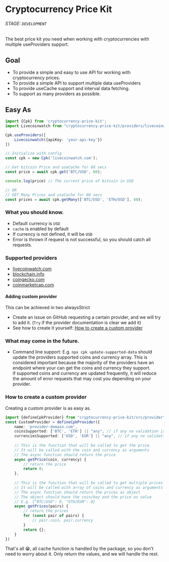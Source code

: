 # Cryptocurrency Price Kit 
###### STAGE: `DEVELOPMENT`
The best price kit you need when working with cryptocurrencies with multiple useProviders support.

## Goal
 - To provide a simple and easy to use API for working with cryptocurrency prices.
 - To provide a simple API to support multiple data useProviders
 - To provide useCache support and interval data fetching.
 - To support as many providers as possible.


## Easy As

```typescript
import {Cpk} from 'cryptocurrency-price-kit';
import Livecoinwatch from "cryptocurrency-price-kit/providers/livecoinwatch.com";

Cpk.useProviders([
    Livecoinwatch({apiKey: 'your-api-key'})
])

// Initialize with config
const cpk = new Cpk('livecoinwatch.com');

// Get bitcoin Price and useCache for 60 secs
const price = await cpk.get('BTC/USD', 60);

console.log(price) // The current price of bitcoin in USD

// OR
// GET Many Prices and useCache for 60 secs
const prices = await cpk.getMany(['BTC/USD', 'ETH/USD'], 60);
```

### What you should know.
- Default currency is `USD`
- `cache` is enabled by default
- If currency is not defined, it will be `USD`
- Error is thrown if request is not successful, so you should catch all requests.

### Supported providers

- [livecoinwatch.com](https://livecoinwatch.com)
- [blockchain.info](https://blockchain.info)
- [coingecko.com](https://coingecko.com)
- [coinmarketcap.com](https://coinmarketcap.com)

#### Adding custom provider
This can be achieved in two alwaysStrict

- Create an issue on GitHub requesting a certain provider, and we will try to add it. (`Try` if the provider documentation is clear we add it)
- See how to create it yourself: [How to create a custom provider](#how-to-create-a-custom-provider)

### What may come in the future.
- Command line support: E.g. `npx cpk update-supported-data` should update the providers supported coins and currency array. 
      This is considered important because the majority of the providers have an endpoint where your can get the coins and currency they support.
      <br> if supported coins and currency are updated frequently, it will reduce the amount of error requests that may cost you depending on your provider.



### How to create a custom provider
Creating a custom provider is as easy as.

```typescript
import {defineCpkProvider} from "cryptocurrency-price-kit/src/provider";
const CustomProvider = defineCpkProvider({
    name: 'provider-domain.com',
    coinsSupported: ['BTC', 'ETH'] || "any", // if any no validation is done
    currenciesSupported: ['USD', 'EUR'] || "any", // if any no validation is done
    
    // This is the function that will be called to get the price
    // It will be called with the coin and currency as arguments
    // The async function should return the price
    async getPrice(coin, currency) {
        // return the price
        return 0;
    },
    
    // This is the function that will be called to get multiple prices
    // It will be called with array of coins and currency as arguments
    // The async function should return the prices as object
    // The object should have the coin/key and the price as value
    // E.g. {"BTC/USD": 0, "ETH/EUR": 0}
    async getPrices(pairs) {
        // return the prices
        for (const pair of pairs) {
            // pair.coin, pair.currency
        }
        return {};
    }
})
```
That's all 😁, all cache function is handled by the package, so you don't need to worry about it.
Only return the values, and we will handle the rest.
